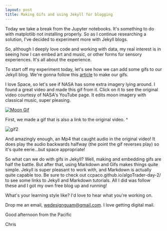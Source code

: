 ```yaml
---
layout: post
title: Making Gifs and using Jekyll for blogging
---
```


Today we take a break from the Jupyter notebooks. It's something to do with matplotlib not installing properly. So as I continue researching a solution,
I've decided to experiment more with Jekyll blogs.

So, although I deeply love code and working with data, my real interest is in seeing how I can embed art and music, or other forms for sensory experiences. It's all about the experience.


To start off my experiment today, let's see how we can add some gifs to our Jekyll blog. We're gonna follow this [article](https://thenextweb.com/news/heres-how-to-make-gifs-from-a-youtube-video) to make our gifs.


I love Space, so let's see if NASA has some extra imagery lying around. I found a great video and made this gif from it. Click on it to see the original video courtesy of NASA's YouTube page. It edits moon imagery with classical music, super pleasing. 

[![Moon Gif](../images/gif.gif)](https://www.youtube.com/watch?v=cFC71rFejvo&t=25s "NASA Clair de Lune 4k")

First, we made a gif that is also a link to the original video. ^


![gif2](https://user-images.githubusercontent.com/10329673/114448239-25fb0f00-9b88-11eb-8fe5-dfb8b1cc17fd.gif)


And amazingly enough, an Mp4 that caught audio in the original video! It does play the audio backwards halfway (the point the gif reverses play) so it's quite eerie...but space appropriate!


So what can we do with gifs in Jekyll? Well, making and embedding gifs are half the battle. But after that, using Markdown and Gifs makes things quite simple. 
Jekyll is super pleasant to work with, and Markdown is actually quite capable too. Be sure to check out ccpaco.github.io/algoTrader-day-2/ to see some links to Jekyll and Markdown tutorials. All I did was follow these and I got my own free blog up and running! 


What's your learning style like? I'd love to hear what you're working on. 

Drop me an email, wedesignguam@gmail.com. I love getting digital mail.


Good afternoon from the Pacific


Chris
